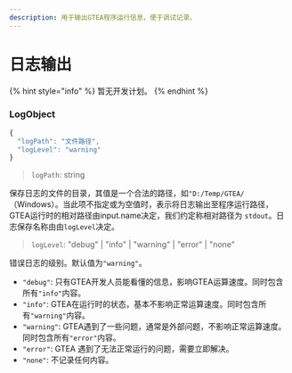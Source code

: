 ```yaml
---
description: 用于输出GTEA程序运行信息，便于调试记录。
---
```


# 日志输出

{% hint style="info" %}
暂无开发计划。
{% endhint %}

### LogObject

```javascript
{
  "logPath": "文件路径",
  "logLevel": "warning"
}
```

> `logPath`: string

保存日志的文件的目录，其值是一个合法的路径，如`"D:/Temp/GTEA/`（Windows）。当此项不指定或为空值时，表示将日志输出至程序运行路径，GTEA运行时的相对路径由input.name决定，我们约定称相对路径为 `stdout`。日志保存名称由由`logLevel`决定。

> `logLevel`: "debug" \| "info" \| "warning" \| "error" \| "none"

错误日志的级别。默认值为`"warning"`。

* `"debug"`: 只有GTEA开发人员能看懂的信息，影响GTEA运算速度。同时包含所有`"info"`内容。
* `"info"`: GTEA在运行时的状态，基本不影响正常运算速度。同时包含所有`"warning"`内容。
* `"warning"`: GTEA遇到了一些问题，通常是外部问题，不影响正常运算速度。同时包含所有`"error"`内容。
* `"error"`: GTEA 遇到了无法正常运行的问题，需要立即解决。
* `"none"`: 不记录任何内容。



